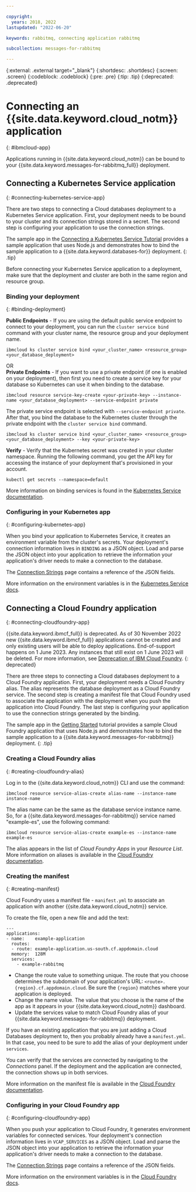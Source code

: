 ```yaml
---

copyright:
  years: 2018, 2022
lastupdated: "2022-06-20"

keywords: rabbitmq, connecting application rabbitmq

subcollection: messages-for-rabbitmq

---
```


{:external: .external target="_blank"}
{:shortdesc: .shortdesc}
{:screen: .screen}
{:codeblock: .codeblock}
{:pre: .pre}
{:tip: .tip}
{:deprecated: .deprecated}


# Connecting an {{site.data.keyword.cloud_notm}} application
{: #ibmcloud-app}

Applications running in {{site.data.keyword.cloud_notm}} can be bound to your {{site.data.keyword.messages-for-rabbitmq_full}} deployment. 

## Connecting a Kubernetes Service application
{: #connecting-kubernetes-service-app}

There are two steps to connecting a Cloud databases deployment to a Kubernetes Service application. First, your deployment needs to be bound to your cluster and its connection strings stored in a secret. The second step is configuring your application to use the connection strings.

The sample app in the [Connecting a Kubernetes Service Tutorial](/docs/messages-for-rabbitmq?topic=cloud-databases-tutorial-k8s-app) provides a sample application that uses Node.js and demonstrates how to bind the sample application to a {{site.data.keyword.databases-for}} deployment.
{: .tip}

Before connecting your Kubernetes Service application to a deployment, make sure that the deployment and cluster are both in the same region and resource group.

### Binding your deployment
{: #binding-deployment}

**Public Endpoints** - If you are using the default public service endpoint to connect to your deployment, you can run the `cluster service bind` command with your cluster name, the resource group and your deployment name.
```shell
ibmcloud ks cluster service bind <your_cluster_name> <resource_group> <your_database_deployment>
```
OR  
**Private Endpoints** - If you want to use a private endpoint (if one is enabled on your deployment), then first you need to create a service key for your database so Kubernetes can use it when binding to the database. 
```shell
ibmcloud resource service-key-create <your-private-key> --instance-name <your_database_deployment> --service-endpoint private  
```
The private service endpoint is selected with `--service-endpoint private`. After that, you bind the database to the Kubernetes cluster through the private endpoint with the `cluster service bind` command.
```shell
ibmcloud ks cluster service bind <your_cluster_name> <resource_group> <your_database_deployment> --key <your-private-key>
```

**Verify** - Verify that the Kubernetes secret was created in your cluster namespace. Running the following command, you get the API key for accessing the instance of your deployment that's provisioned in your account.
```shell
kubectl get secrets --namespace=default
```
More information on binding services is found in the [Kubernetes Service documentation](/docs/containers?topic=containers-service-binding#bind-services).

### Configuring in your Kubernetes app 
{: #configuring-kubernetes-app}

When you bind your application to Kubernetes Service, it creates an environment variable from the cluster's secrets. Your deployment's connection information lives in `BINDING` as a JSON object. Load and parse the JSON object into your application to retrieve the information your application's driver needs to make a connection to the database. 

The [Connection Strings](/docs/messages-for-rabbitmq?topic=messages-for-rabbitmq-connection-strings#connection-string-breakdown) page contains a reference of the JSON fields.

More information on the environment variables is in the [Kubernetes Service docs](https://cloud.ibm.com/docs/containers?topic=containers-service-binding#reference_secret).

## Connecting a Cloud Foundry application
{: #connecting-cloudfoundry-app}

{{site.data.keyword.ibmcf_full}} is deprecated. As of 30 November 2022 new {{site.data.keyword.ibmcf_full}} applications cannot be created and only existing users will be able to deploy applications. End-of-support happens on 1 June 2023. Any instances that still exist on 1 June 2023 will be deleted. For more information, see [Deprecation of IBM Cloud Foundry](/docs/cloud-foundry-public?topic=cloud-foundry-public-deprecation).
{: deprecated}

There are three steps to connecting a Cloud databases deployment to a Cloud Foundry application. First, your deployment needs a Cloud Foundry alias. The alias represents the database deployment as a Cloud Foundry service. The second step is creating a manifest file that Cloud Foundry used to associate the application with the deployment when you push the application into Cloud Foundry. The last step is configuring your application to use the connection strings generated by the binding.

The sample app in the [Getting Started](/docs/messages-for-rabbitmq?topic=messages-for-rabbitmq-getting-started) tutorial provides a sample Cloud Foundry application that uses Node.js and demonstrates how to bind the sample application to a {{site.data.keyword.messages-for-rabbitmq}} deployment.
{: .tip}

### Creating a Cloud Foundry alias
{: #creating-cloudfoundry-alias}

Log in to the {{site.data.keyword.cloud_notm}} CLI and use the command:

`ibmcloud resource service-alias-create alias-name --instance-name instance-name`

The alias name can be the same as the database service instance name. So, for a {{site.data.keyword.messages-for-rabbitmq}} service named "example-es", use the following command:

`ibmcloud resource service-alias-create example-es --instance-name example-es`

The alias appears in the list of _Cloud Foundry Apps_ in your _Resource List_. More information on aliases is available in the [Cloud Foundry documentation](/docs/cloud-foundry-public?topic=cloud-foundry-public-connect_app).

### Creating the manifest 
{: #creating-manifest}

Cloud Foundry uses a manifest file - `manifest.yml` to associate an application with another {{site.data.keyword.cloud_notm}} service.

To create the file, open a new file and add the text:
```shell
---
applications:
- name:    example-application
  routes:
  - route: example-application.us-south.cf.appdomain.cloud
  memory:  128M
  services:
    - example-rabbitmq
```

- Change the route value to something unique. The route that you choose determines the subdomain of your application's URL: `<route>.{region}.cf.appdomain.cloud`. Be sure the `{region}` matches where your application is deployed.
- Change the name value. The value that you choose is the name of the app as it appears in your {{site.data.keyword.cloud_notm}} dashboard.
- Update the services value to match  Cloud Foundry alias of your {{site.data.keyword.messages-for-rabbitmq}} deployment.

If you have an existing application that you are just adding a Cloud Databases deployment to, then you probably already have a `manifest.yml`. In that case, you need to be sure to add the alias of your deployment under `services`.

You can verify that the services are connected by navigating to the _Connections_ panel. If the deployment and the application are connected, the connection shows up in both services.

More information on the manifest file is available in the [Cloud Foundry documentation](/docs/cloud-foundry-public?topic=cloud-foundry-public-deployingapps#appmanifest).

### Configuring in your Cloud Foundry app
{: #configuring-cloudfoundry-app}

When you push your application to Cloud Foundry, it generates environment variables for connected services. Your deployment's connection information lives in `VCAP_SERVICES` as a JSON object. Load and parse the JSON object into your application to retrieve the information your application's driver needs to make a connection to the database. 

The [Connection Strings](/docs/messages-for-rabbitmq?topic=messages-for-rabbitmq-connection-strings#connection-string-breakdown) page contains a reference of the JSON fields.

More information on the environment variables is in the [Cloud Foundry docs](/docs/cloud-foundry-public?topic=cloud-foundry-public-deployingapps#app_env).
